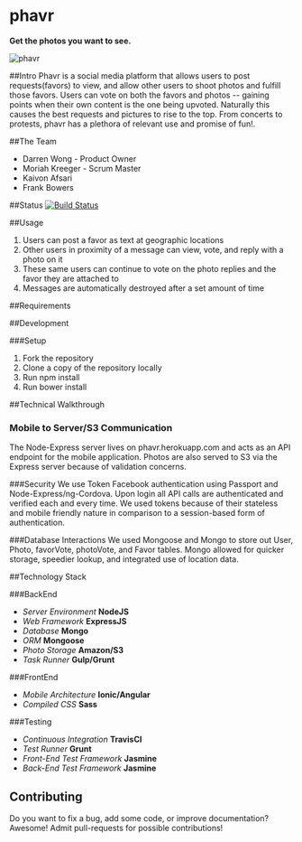 # phavr
**Get the photos you want to see.**

![phavr](https://files.slack.com/files-pri/T03ETTPSS-F063BHRTN/2015-06-08_19.21.15.png)

##Intro
Phavr is a social media platform that allows users to post requests(favors) to view, and allow other users to shoot photos and fulfill those favors. Users can vote on both the favors and photos -- gaining points when their own content is the one being upvoted. Naturally this causes the best requests and pictures to rise to the top. From concerts to protests, phavr has a plethora of relevant use and promise of fun!.

##The Team
<ul>
<li>Darren Wong - Product Owner
<li>Moriah Kreeger - Scrum Master
<li>Kaivon Afsari
<li>Frank Bowers 
</ul>

##Status
[![Build Status](https://secure.travis-ci.org/JaggedCloud/JaggedCloud.png)](http://travis-ci.org/JaggedCloud/JaggedCloud)


##Usage

1. Users can post a favor as text at geographic locations
2. Other users in proximity of a message can view, vote, and reply with a photo on it
3. These same users can continue to vote on the photo replies and the favor they are attached to
4. Messages are automatically destroyed after a set amount of time

##Requirements

##Development

###Setup

1. Fork the repository
2. Clone a copy of the repository locally
3. Run npm install
4. Run bower install

##Technical Walkthrough

### Mobile to Server/S3 Communication
The Node-Express server lives on phavr.herokuapp.com and acts as an API endpoint for the mobile application. Photos are also served to S3 via the Express server because of validation concerns. 

###Security
We use Token Facebook authentication using Passport and Node-Express/ng-Cordova. Upon login all API calls are authenticated and verified each and every time. We used tokens because of their stateless and mobile friendly nature in comparison to a session-based form of authentication.  

###Database Interactions
We used Mongoose and Mongo to store out User, Photo, favorVote, photoVote, and Favor tables. Mongo allowed for quicker storage, speedier lookup, and integrated use of location data. 

##Technology Stack

###BackEnd
- *Server Environment* **NodeJS**
- *Web Framework* **ExpressJS**
- *Database* **Mongo**
- *ORM* **Mongoose**
- *Photo Storage* **Amazon/S3**
- *Task Runner* **Gulp/Grunt**

###FrontEnd
- *Mobile Architecture* **Ionic/Angular**
- *Compiled CSS* **Sass**

###Testing
- *Continuous Integration* **TravisCI**
- *Test Runner* **Grunt**
- *Front-End Test Framework* **Jasmine**
- *Back-End Test Framework* **Jasmine**

## Contributing
Do you want to fix a bug, add some code, or improve documentation? Awesome! Admit pull-requests for possible contributions!